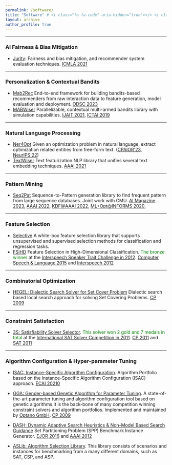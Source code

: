 ```yaml
---
permalink: /software/
title: "Software" # <i class="fa fa-code" aria-hidden="true"></> <i class="fa fa-code-fork" aria-hidden="true"></i> <i class="fa fa-terminal" aria-hidden="true"></i> 
layout: archive
author_profile: true
---
```


---

### AI Fairness & Bias Mitigation

- [Jurity](https://github.com/fidelity/jurity): Fairness and bias mitigation, and recommender system evaluation techniques. [ICMLA 2021](https://ieeexplore.ieee.org/document/9680169)

---

### Personalization & Contextual Bandits

- [Mab2Rec](https://github.com/fidelity/mab2rec#mab2rec-multi-armed-bandits-recommender) End-to-end framework for building bandits-based recommenders from raw interaction data to feature generation, model evaluation and deployment. [ODSC 2023](https://odsc.com/speakers/mab2rec-a-modular-approach-to-building-bandit-based-recommenders/)
- [MABWiser](https://github.com/fidelity/mabwiser) Parallelizable, contextual multi-armed bandits library with simulation capabilities. [IJAIT 2021](https://www.worldscientific.com/doi/10.1142/S0218213021500214), [ICTAI 2019](https://ieeexplore.ieee.org/document/8995418)

---

### Natural Language Processing

- [Ner4Opt](https://github.com/skadio/ner4opt) Given an optimization problem in natural language, extract optimization related entities from free-form text. ([CPAIOR'23](https://github.com/skadio/ner4opt/blob/main/docs/%5BCPAIOR%202023%5D%20Ner4Opt%20Paper.pdf), [NeurIPS'22](https://github.com/skadio/ner4opt/blob/main/docs/%5BNeurIPS%202022%5D%20Ner4Opt%20Poster.pdf))
- [TextWiser](https://github.com/fidelity/textwiser) Text featurization NLP library that unifies several text embedding techniques. [AAAI 2021](https://ojs.aaai.org/index.php/AAAI/article/view/17814)

---

### Pattern Mining 

- [Seq2Pat](https://github.com/fidelity/seq2pat) Sequence-to-Pattern generation library to find frequent pattern from large sequence databases. Joint work with CMU. [AI Magazine 2023](https://onlinelibrary.wiley.com/doi/epdf/10.1002/aaai.12081), [AAAI 2022](https://aaai.org/Conferences/AAAI-22/), [KDF@AAAI 2022](https://arxiv.org/abs/2201.09178), [ML+Opt@INFORMS 2020](http://meetings2.informs.org/wordpress/annual2020/), 

---

### Feature Selection 

* [Selective](https://github.com/fidelity/selective) A white-box feature selection library that supports unsupervised and supervised selection methods for classification and regression tasks. 
* [FSiHD](http://users.spa.aalto.fi/jpohjala/featureselection/) Feature Selection in High-Dimensional Classification. <span style="color:green">The bronze winner</span> at the [Interspeech Speaker Trait Challenge in 2012](http://www5.informatik.uni-erlangen.de/Forschung/Publikationen/2012/Schuller12-TI2.pdf). [Computer Speech & Language 2015](https://www.sciencedirect.com/science/article/abs/pii/S0885230813001113) and [Interspeech 2012](https://users.aalto.fi/~jpohjala/publications/is12stc.pdf)

---

### Combinatorial Optimization

* [HEGEL: Dialectic Search Solver for Set Cover Problem](https://github.com/skadio/hegel) Dialectic search based local search approach for solving Set Covering Problems. [CP 2009](https://link.springer.com/chapter/10.1007/978-3-642-04244-7_39)

---

### Constraint Satisfaction 

* [3S: Satisfiability Solver Selector](https://sites.google.com/site/yurimalitsky/downloads). <span style="color:green">This solver won 2 gold and 7 medals in total</span> at the [International SAT Solver Competition in 2011](http://www.satcompetition.org/). [CP 2011](https://link.springer.com/chapter/10.1007%2F978-3-642-23786-7_35) and [SAT 2011](http://link.springer.com/chapter/10.1007%2F978-3-642-21581-0_33)

--- 

### Algorithm Configuration & Hyper-parameter Tuning

* [ISAC: Instance-Specific Algorithm Configuration](https://sites.google.com/site/yurimalitsky/downloads). Algorithm Portfolio based on the Instance-Specific Algorithm Configuration (ISAC) approach. [ECAI 20210](https://ebooks.iospress.nl/publication/5873)

* [GGA: Gender-based Genetic Algorithm for Parameter Tuning](https://github.com/OPTANO/optano.algorithm.tuner). A state-of-the-art parameter tuning and algorithm configuration tool based on genetic algorithms.It is the back-bone of many competition winning constraint solvers and algorithm portfolios. Implemented and maintained by [Optano GmbH](https://optano.com/). [CP 2009](http://link.springer.com/chapter/10.1007%2F978-3-642-04244-7_14)

* [DASH: Dynamic Adaptive Search Heuristics & Non-Model Based Search Guidance](https://github.com/skadio/set-partitioning-instance-generator) Set Partitioning Problem (SPP) Benchmark Instance Generator. [EJOR 2016](http://link.springer.com/article/10.1007%2Fs10601-015-9211-0) and [AAAI 2012](http://www.aaai.org/ocs/index.php/AAAI/AAAI12/paper/view/5082)

* [ASLib: Algorithm Selection Library](https://github.com/coseal/aslib_data). This library consists of scenarios and instances for benchmarking from a many different domains, such as SAT, CSP, and ASP. 
